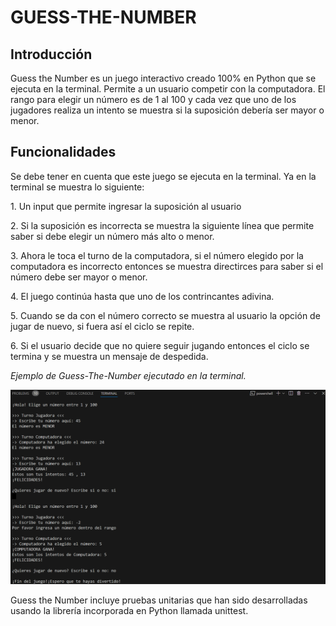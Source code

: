 # GUESS-THE-NUMBER
 
## Introducción

<p>Guess the Number es un juego interactivo creado 100% en Python que se ejecuta en la terminal. Permite a un usuario competir con la computadora. El rango para elegir un número es de 1 al 100 y cada vez que uno de los jugadores realiza un intento se muestra si la suposición debería ser mayor o menor.</p>


## Funcionalidades

<p>Se debe tener en cuenta que este juego se ejecuta en la terminal. Ya en la terminal se muestra lo siguiente:</p>

<p>1. Un input que permite ingresar la suposición al usuario</p>
<p>2. Si la suposición es incorrecta se muestra la siguiente línea que permite saber si debe elegir un número más alto o menor.</p>
<p>3. Ahora le toca el turno de la computadora, si el número elegido por la computadora es incorrecto entonces se muestra directirces para saber si el número debe ser mayor o menor.</p>
<p>4. El juego continúa hasta que uno de los contrincantes adivina.</p>
<p>5. Cuando se da con el número correcto se muestra al usuario la opción de jugar de nuevo, si fuera así el ciclo se repite.</p>
<p>6. Si el usuario decide que no quiere seguir jugando entonces el ciclo se termina y se muestra un mensaje de despedida.</p>



*Ejemplo de Guess-The-Number ejecutado en la terminal.*

![guess-the-number-executed-in-the-terminal](images/guess-the-number.png)


<p>Guess the Number incluye pruebas unitarias que han sido desarrolladas usando la librería incorporada en Python llamada unittest.</p>


